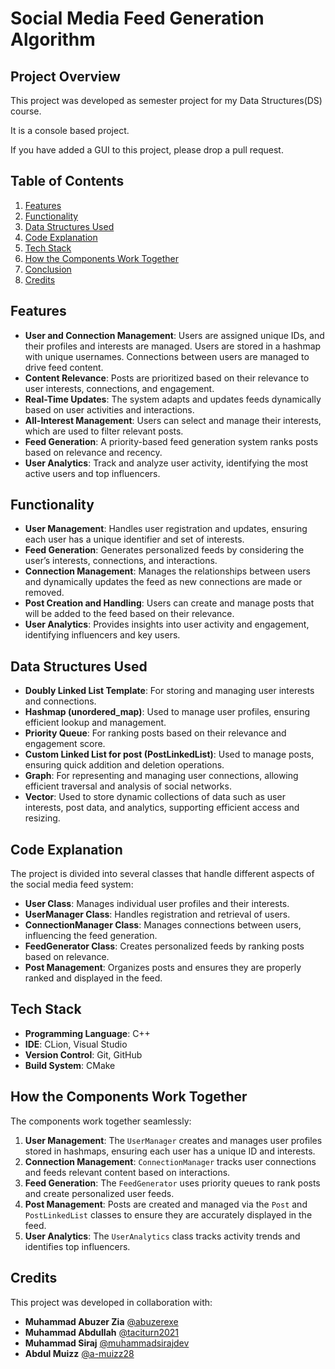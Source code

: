 
# Social Media Feed Generation Algorithm

## Project Overview

This project was developed as semester project for my Data Structures(DS) course.

It is a console based project. 

If you have added a GUI to this project, please drop a pull request.

## Table of Contents
1. [Features](#features)
2. [Functionality](#functionality)
3. [Data Structures Used](#data-structures-used)
4. [Code Explanation](#code-explanation)
5. [Tech Stack](#tech-stack)
6. [How the Components Work Together](#how-the-components-work-together)
7. [Conclusion](#conclusion)
8. [Credits](#credits)

## Features


- **User and Connection Management**: Users are assigned unique IDs, and their profiles and interests are managed. Users are stored in a hashmap with unique usernames. Connections between users are managed to drive feed content.
- **Content Relevance**: Posts are prioritized based on their relevance to user interests, connections, and engagement.
- **Real-Time Updates**: The system adapts and updates feeds dynamically based on user activities and interactions.
- **All-Interest Management**: Users can select and manage their interests, which are used to filter relevant posts.
- **Feed Generation**: A priority-based feed generation system ranks posts based on relevance and recency.
- **User Analytics**: Track and analyze user activity, identifying the most active users and top influencers.


## Functionality

- **User Management**: Handles user registration and updates, ensuring each user has a unique identifier and set of interests.
- **Feed Generation**: Generates personalized feeds by considering the user’s interests, connections, and interactions.
- **Connection Management**: Manages the relationships between users and dynamically updates the feed as new connections are made or removed.
- **Post Creation and Handling**: Users can create and manage posts that will be added to the feed based on their relevance.
- **User Analytics**: Provides insights into user activity and engagement, identifying influencers and key users.

## Data Structures Used

- **Doubly Linked List Template**: For storing and managing user interests and connections.
- **Hashmap (unordered_map)**: Used to manage user profiles, ensuring efficient lookup and management.
- **Priority Queue**: For ranking posts based on their relevance and engagement score.
- **Custom Linked List for post (PostLinkedList)**: Used to manage posts, ensuring quick addition and deletion operations.
- **Graph**: For representing and managing user connections, allowing efficient traversal and analysis of social networks.
- **Vector**: Used to store dynamic collections of data such as user interests, post data, and analytics, supporting efficient access and resizing.


## Code Explanation

The project is divided into several classes that handle different aspects of the social media feed system:

- **User Class**: Manages individual user profiles and their interests.
- **UserManager Class**: Handles registration and retrieval of users.
- **ConnectionManager Class**: Manages connections between users, influencing the feed generation.
- **FeedGenerator Class**: Creates personalized feeds by ranking posts based on relevance.
- **Post Management**: Organizes posts and ensures they are properly ranked and displayed in the feed.

## Tech Stack

- **Programming Language**: C++
- **IDE**: CLion, Visual Studio
- **Version Control**: Git, GitHub
- **Build System**: CMake

## How the Components Work Together

The components work together seamlessly:

1. **User Management**: The `UserManager` creates and manages user profiles stored in hashmaps, ensuring each user has a unique ID and interests.
2. **Connection Management**: `ConnectionManager` tracks user connections and feeds relevant content based on interactions.
3. **Feed Generation**: The `FeedGenerator` uses priority queues to rank posts and create personalized user feeds.
4. **Post Management**: Posts are created and managed via the `Post` and `PostLinkedList` classes to ensure they are accurately displayed in the feed.
5. **User Analytics**: The `UserAnalytics` class tracks activity trends and identifies top influencers.



## Credits

This project was developed in collaboration with:

- **Muhammad Abuzer Zia** [@abuzerexe](https://github.com/abuzerexe)
- **Muhammad Abdullah** [@taciturn2021](https://github.com/taciturn2021)
- **Muhammad Siraj** [@muhammadsirajdev](https://github.com/muhammadsirajdev)
- **Abdul Muizz** [@a-muizz28](https://github.com/a-muizz28)
